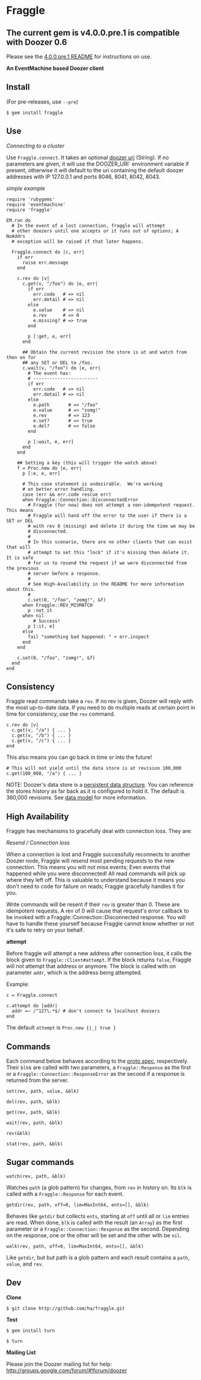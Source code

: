 # Fraggle
## The current gem is v4.0.0.pre.1 is compatible with Doozer 0.6

Please see the [4.0.0.pre.1 README](https://github.com/ha/fraggle/tree/v4.0.0.pre.1) for instructions on use.

**An EventMachine based Doozer client**

## Install

(For pre-releases, use `--pre`)

    $ gem install fraggle

## Use

*Connecting to a cluster*

Use `Fraggle.connect`.  It takes an optional [doozer uri][] (String).  If no
parameters are given, it will use the DOOZER_URI` environment variable if
present, otherwise it will default to the uri containing the default doozer
addresses with IP 127.0.0.1 and ports 8046, 8041, 8042, 8043.

*simple example*

    require 'rubygems'
    require 'eventmachine'
    require 'fraggle'

    EM.run do
      # In the event of a lost connection, fraggle will attempt
      # other doozers until one accepts or it runs out of options; A NoAddrs
      # exception will be raised if that later happens.

      Fraggle.connect do |c, err|
        if err
          raise err.message
        end

        c.rev do |v|
          c.get(v, "/foo") do |e, err|
            if err
              err.code   # => nil
              err.detail # => nil
            else
              e.value    # => nil
              e.rev      # => 0
              e.missing? # => true
            end

            p [:get, e, err]
          end

          ## Obtain the current revision the store is at and watch from then on for
          ## any SET or DEL to /foo.
          c.wait(v, "/foo") do |e, err|
            # The event has:
            # ------------------------
            if err
              err.code   # => nil
              err.detail # => nil
            else
              e.path       # => "/foo"
              e.value      # => "zomg!"
              e.rev        # => 123
              e.set?       # => true
              e.del?       # => false
            end

            p [:wait, e, err]
          end
        end

        ## Setting a key (this will trigger the watch above)
        f = Proc.new do |e, err|
          p [:e, e, err]

          # This case statement is undesirable.  We're working
          # on better error handling.
          case (err && err.code rescue err)
          when Fraggle::Connection::DisconnectedError
            # Fraggle (for now) does not attempt a non-idempotent request.  This means
            # Fraggle will hand off the error to the user if there is a SET or DEL
            # with rev 0 (missing) and delete it during the time we may be
            # disconnected.
            #
            # In this scenario, there are no other clients that can exist that will
            # attempt to set this "lock" if it's missing then delete it.  It is safe
            # for us to resend the request if we were disconnected from the previous
            # server before a response.
            #
            # See High-Availability in the README for more information about this.
            #
            c.set(0, "/foo", "zomg!", &f)
          when Fraggle::REV_MISMATCH
            p :not_it
          when nil
              # Success!
            p [:it, e]
          else
            fail "something bad happened: " + err.inspect
          end
        end

        c.set(0, "/foo", "zomg!", &f)
      end
    end

## Consistency

Fraggle read commands take a `rev`.  If no rev is given, Doozer will reply with
the most up-to-date data.   If you need to do multiple reads at certain
point in time for consistency, use the `rev` command.

    c.rev do |v|
      c.get(v, "/a") { ... }
      c.get(v, "/b") { ... }
      c.get(v, "/c") { ... }
    end

This also means you can go back in time or into the future!

    # This will not yield until the data store is at revision 100,000
    c.get(100_000, "/a") { ... }

NOTE:  Doozer's data store is a [persistent data structure][pd].  You can reference the
stores history as far back as it is configured to hold it.  The default is
360,000 revisions.  See [data model][] for more information.

## High Availability

  Fraggle has mechanisms to gracefully deal with connection loss.  They are:

*Resend / Connection loss*

  When a connection is lost and Fraggle successfully reconnects to another
  Doozer node, Fraggle will resend most pending requests to the new connection.
  This means you will not miss events; Even events that happened while you were
  disconnected!  All read commands will pick up where they left off.  This is
  valuable to understand because it means you don't need to code for failure on
  reads; Fraggle gracefully handles it for you.

  Write commands will be resent if their `rev` is greater than 0.  These are
  idempotent requests.  A rev of 0 will cause that request's error
  callback to be invoked with a Fraggle::Connection::Disconnected response.
  You will have to handle these yourself because Fraggle cannot know whether or
  not it's safe to retry on your behalf.

**attempt**

Before fraggle will attempt a new address after connection loss, it calls the
block given to `Fraggle::Client#attempt`.  If the block returns `false`,
Fraggle will not attempt that address or anymore.  The block is called with on
parameter `addr`, which is the address being attempted.

  Example:

    c = Fraggle.connect

    c.attempt do |addr|
      addr =~ /^127\.*$/ # don't connect to localhost doozers
    end

  The default `attempt` is `Proc.new {|_| true }`

## Commands

Each command below behaves according to the [proto spec][], respectively.
Their `blk`s are called with two parameters, a `Fraggle::Response` as the first
or a `Fraggle::Connection::ResponseError` as the second if a response is
returned from the server.

`set(rev, path, value, &blk)`

`del(rev, path, &blk)`

`get(rev, path, &blk)`

`wait(rev, path, &blk)`

`rev(&blk)`

`stat(rev, path, &blk)`

## Sugar commands

`watch(rev, path, &blk)`

Watches `path` (a glob pattern) for changes, from `rev` in history on.  Its
`blk` is called with a `Fraggle::Response` for each event.

`getdir(rev, path, off=0, lim=MaxInt64, ents=[], &blk)`

Behaves like `getdir` but collects `ents`, starting at `off` until all or `lim`
entries are read. When done, `blk` is called with the result (an `Array`) as the
first parameter or a `Fraggle::Connection::Response` as the second.  Depending
on the response, one or the other will be set and the other with be `nil`.

`walk(rev, path, off=0, lim=MaxInt64, ents=[], &blk)`

Like `getdir`, but but path is a glob pattern and each result contains a `path`,
`value`, and `rev`.

## Dev

**Clone**

    $ git clone http://github.com/ha/fraggle.git

**Test**

    $ gem install turn

    $ turn

**Mailing List**

Please join the Doozer mailing list for help:
http://groups.google.com/forum/#!forum/doozer

[data model]: https://github.com/ha/doozerd/blob/master/doc/data-model.md
[doozer uri]: https://github.com/ha/doozerd/blob/master/doc/uri.md
[proto spec]: https://github.com/ha/doozerd/blob/master/doc/proto.md
[pd]: http://en.wikipedia.org/wiki/Persistent_data_structure
